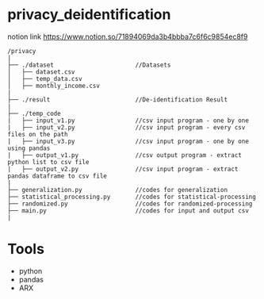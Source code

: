 # privacy_deidentification

notion link
https://www.notion.so/71894069da3b4bbba7c6f6c9854ec8f9

    /privacy
    |
    ├── ./dataset                       //Datasets
    │   ├── dataset.csv     
    │   ├── temp_data.csv
    │   ├── monthly_income.csv
    |
    ├── ./result                        //De-identification Result
    |
    ├── ./temp_code                     
    |   ├── input_v1.py                 //csv input program - one by one
    |   ├── input_v2.py                 //csv input program - every csv files on the path
    |   ├── input_v3.py                 //csv input program - one by one using pandas
    |   ├── output_v1.py                //csv output program - extract python list to csv file
    |   ├── output_v2.py                //csv input program - extract pandas dataframe to csv file
    |
    ├── generalization.py               //codes for generalization
    ├── statistical_processing.py       //codes for statistical-processing
    ├── randomized.py                   //codes for randomized-processing
    ├── main.py                         //codes for input and output csv
    |


# Tools
- python
- pandas
- ARX
